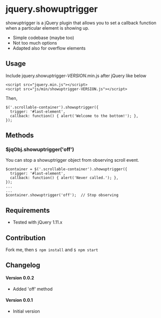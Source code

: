 # jquery.showuptrigger
showuptrigger is a jQuery plugin that allows you to set a callback function when a particular element is showing up.
- Simple codebase (maybe too)
- Not too much options
- Adapted also for overflow elements

## Usage
Include jquery.showuptrigger-*VERSION*.min.js after jQuery like below
```
<script src="jquery.min.js"></script>
<script src="js/min/showuptrigger-VERSION.js"></script>
```

Then,
```
$('.scrollable-container').showuptrigger({
  trigger: '#last-element',
  callback: function() { alert('Welcome to the bottom!'); },
});
```

## Methods

### $jqObj.showuptrigger('off')
You can stop a showuptrigger object from observing scroll event.
```
$container = $('.scrollable-container').showuptrigger({
  trigger: '#last-element',
  callback: function() { alert('Never called.'); },
});
...
...
$container.showuptrigger('off');  // Stop observing
```

## Requirements
- Tested with jQuery 1.11.x

## Contribution
Fork me, then ```$ npm install``` and ```$ npm start```

## Changelog

#### Version 0.0.2
- Added 'off' method

#### Version 0.0.1
- Initial version
